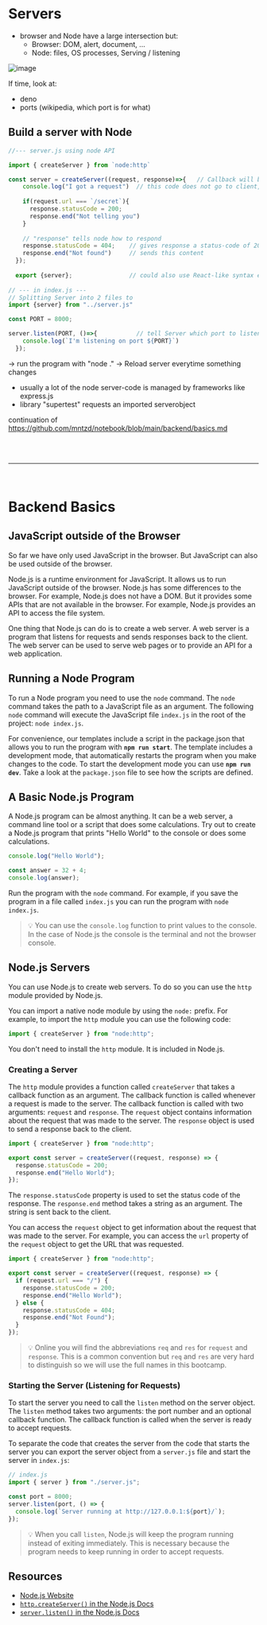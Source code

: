 # Servers
* browser and Node have a large intersection but:
  * Browser: DOM, alert, document, ... 
  * Node: files, OS processes, Serving / listening

![image](https://github.com/mntzd/notebook/assets/91716565/f0813dd6-fce8-43de-91d7-aa7dff947237)


If time, look at: 
* deno
* ports (wikipedia, which port is for what)

## Build a server with Node
```jsx
//--- server.js using node API

import { createServer } from `node:http`

const server = createServer((request, response)=>{   // Callback will be called everytime with the listen
    console.log("I got a request")  // this code does not go to client, it runs on server and sends response as http-response to client
    
    if(request.url === `/secret`){
      response.statusCode = 200;
      response.end("Not telling you")
    }
    
    // "response" tells node how to respond
    response.statusCode = 404;    // gives response a status-code of 200
    response.end("Not found")     // sends this content 
  });
  
  export {server};                // could also use React-like syntax export default const server = [...]
  
// --- in index.js ---
// Splitting Server into 2 files to 
import {server} from "../server.js"

const PORT = 8000;

server.listen(PORT, ()=>{           // tell Server which port to listen to, can also have a callback to add e.g. a ConLog
    console.log(`I'm listening on port ${PORT}`)
  }); 
```
-> run the program with "node ."
-> Reload server everytime something changes

* usually a lot of the node server-code is managed by frameworks like express.js
* library "supertest" requests an imported serverobject 

continuation of https://github.com/mntzd/notebook/blob/main/backend/basics.md

<br>

<br>

---------------

<br>


# Backend Basics

## JavaScript outside of the Browser

So far we have only used JavaScript in the browser. But JavaScript can also be used outside of the browser.

Node.js is a runtime environment for JavaScript. It allows us to run JavaScript outside of the browser. Node.js has some differences to the browser. For example, Node.js does not have a DOM. But it provides some APIs that are not available in the browser. For example, Node.js provides an API to access the file system.

One thing that Node.js can do is to create a web server. A web server is a program that listens for requests and sends responses back to the client. The web server can be used to serve web pages or to provide an API for a web application.

## Running a Node Program

To run a Node program you need to use the `node` command. The `node` command takes the path to a JavaScript file as an argument. The following `node` command will execute the JavaScript file `index.js` in the root of the project: `node index.js`.

For convenience, our templates include a script in the package.json that allows you to run the program with **`npm run start`**. The template includes a development mode, that automatically restarts the program when you make changes to the code. To start the development mode you can use **`npm run dev`**. Take a look at the `package.json` file to see how the scripts are defined.

## A Basic Node.js Program

A Node.js program can be almost anything. It can be a web server, a command line tool or a script that does some calculations. Try out to create a Node.js program that prints "Hello World" to the console or does some calculations.

```js
console.log("Hello World");
```

```js
const answer = 32 + 4;
console.log(answer);
```

Run the program with the `node` command. For example, if you save the program in a file called `index.js` you can run the program with `node index.js`.

> 💡 You can use the `console.log` function to print values to the console. In the case of Node.js the console is the terminal and not the browser console.

## Node.js Servers

You can use Node.js to create web servers. To do so you can use the `http` module provided by Node.js.

You can import a native node module by using the `node:` prefix. For example, to import the `http` module you can use the following code:

```js
import { createServer } from "node:http";
```

You don't need to install the `http` module. It is included in Node.js.

### Creating a Server

The `http` module provides a function called `createServer` that takes a callback function as an argument. The callback function is called whenever a request is made to the server. The callback function is called with two arguments: `request` and `response`. The `request` object contains information about the request that was made to the server. The `response` object is used to send a response back to the client.

```js
import { createServer } from "node:http";

export const server = createServer((request, response) => {
  response.statusCode = 200;
  response.end("Hello World");
});
```

The `response.statusCode` property is used to set the status code of the response. The `response.end` method takes a string as an argument. The string is sent back to the client.

You can access the `request` object to get information about the request that was made to the server. For example, you can access the `url` property of the `request` object to get the URL that was requested.

```js
import { createServer } from "node:http";

export const server = createServer((request, response) => {
  if (request.url === "/") {
    response.statusCode = 200;
    response.end("Hello World");
  } else {
    response.statusCode = 404;
    response.end("Not Found");
  }
});
```

> 💡 Online you will find the abbreviations `req` and `res` for `request` and `response`. This is a common convention but `req` and `res` are very hard to distinguish so we will use the full names in this bootcamp.

### Starting the Server (Listening for Requests)

To start the server you need to call the `listen` method on the server object. The `listen` method takes two arguments: the port number and an optional callback function. The callback function is called when the server is ready to accept requests.

To separate the code that creates the server from the code that starts the server you can export the server object from a `server.js` file and start the server in `index.js`:

```js
// index.js
import { server } from "./server.js";

const port = 8000;
server.listen(port, () => {
  console.log(`Server running at http://127.0.0.1:${port}/`);
});
```

> 💡 When you call `listen`, Node.js will keep the program running instead of exiting immediately. This is necessary because the program needs to keep running in order to accept requests.

## Resources

- [Node.js Website](https://nodejs.org/)
- [`http.createServer()` in the Node.js Docs](https://nodejs.org/api/http.html#httpcreateserveroptions-requestlistener)
- [`server.listen()` in the Node.js Docs](https://nodejs.org/api/http.html#serverlisten)
